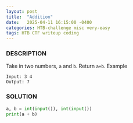 ```yaml
---
layout: post
title:  "Addition"
date:   2025-04-11 16:15:00 -0400
categories: HTB-challenge misc very-easy
tags: HTB CTF writeup coding 
---
```


### DESCRIPTION
Take in two numbers, `a` and `b`. Return `a+b`.
Example
```
Input: 3 4
Output: 7
```

### SOLUTION
```python
a, b = int(input()), int(input())
print(a + b)
```
